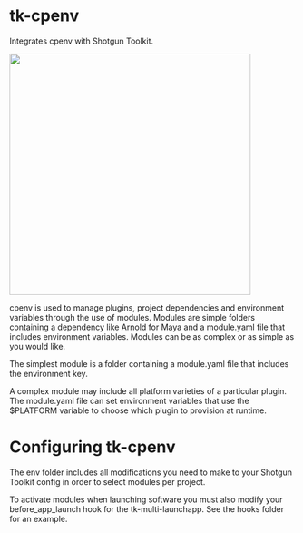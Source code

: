 # tk-cpenv
Integrates cpenv with Shotgun Toolkit.

<img src="https://github.com/cpenv/tk-cpenv/blob/master/set_modules_dialog.png" width="425"/>

cpenv is used to manage plugins, project dependencies and environment
variables through the use of modules. Modules are simple folders containing a
dependency like Arnold for Maya and a module.yaml file that includes
environment variables. Modules can be as complex or as simple as you would
like.

The simplest module is a folder containing a module.yaml file that includes
the environment key.

A complex module may include all platform varieties of a particular plugin.
The module.yaml file can set environment variables that use the $PLATFORM
variable to choose which plugin to provision at runtime.

# Configuring tk-cpenv
The env folder includes all modifications you need to make to your Shotgun
Toolkit config in order to select modules per project.

To activate modules when launching software you must also modify your
before_app_launch hook for the tk-multi-launchapp. See the hooks folder
for an example.
